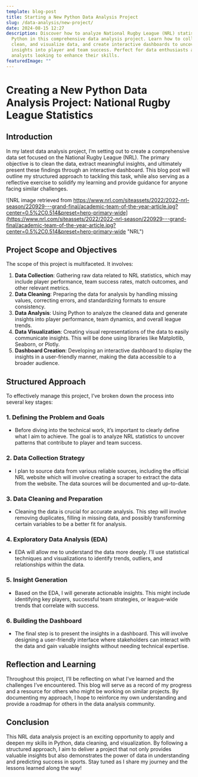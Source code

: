 ```yaml
---
template: blog-post
title: Starting a New Python Data Analysis Project
slug: /data-analysis/new-project/
date: 2024-08-15 12:27
description: Discover how to analyze National Rugby League (NRL) statistics with
  Python in this comprehensive data analysis project. Learn how to collect,
  clean, and visualize data, and create interactive dashboards to uncover
  insights into player and team success. Perfect for data enthusiasts and sports
  analysts looking to enhance their skills.
featuredImage: ""
---
```

# Creating a New Python Data Analysis Project: National Rugby League Statistics

## Introduction

In my latest data analysis project, I’m setting out to create a comprehensive data set focused on the National Rugby League (NRL). The primary objective is to clean the data, extract meaningful insights, and ultimately present these findings through an interactive dashboard. This blog post will outline my structured approach to tackling this task, while also serving as a reflective exercise to solidify my learning and provide guidance for anyone facing similar challenges.

![NRL image retrieved from https://www.nrl.com/siteassets/2022/2022-nrl-season/220929---grand-final/academic-team-of-the-year-article.jpg?center=0.5%2C0.514&preset=hero-primary-wide](https://www.nrl.com/siteassets/2022/2022-nrl-season/220929---grand-final/academic-team-of-the-year-article.jpg?center=0.5%2C0.514&preset=hero-primary-wide "NRL")

## Project Scope and Objectives

The scope of this project is multifaceted. It involves:

1. **Data Collection**: Gathering raw data related to NRL statistics, which may include player performance, team success rates, match outcomes, and other relevant metrics.
2. **Data Cleaning**: Preparing the data for analysis by handling missing values, correcting errors, and standardizing formats to ensure consistency.
3. **Data Analysis**: Using Python to analyze the cleaned data and generate insights into player performance, team dynamics, and overall league trends.
4. **Data Visualization**: Creating visual representations of the data to easily communicate insights. This will be done using libraries like Matplotlib, Seaborn, or Plotly.
5. **Dashboard Creation**: Developing an interactive dashboard to display the insights in a user-friendly manner, making the data accessible to a broader audience.

## Structured Approach

To effectively manage this project, I’ve broken down the process into several key stages:

### 1. Defining the Problem and Goals

* Before diving into the technical work, it’s important to clearly define what I aim to achieve. The goal is to analyze NRL statistics to uncover patterns that contribute to player and team success.

### 2. Data Collection Strategy

* I plan to source data from various reliable sources, including the official NRL website which will involve creating a scraper to extract the data from the website. The data sources will be documented and up-to-date.

### 3. Data Cleaning and Preparation

* Cleaning the data is crucial for accurate analysis. This step will involve removing duplicates, filling in missing data, and possibly transforming certain variables to be a better fit for analysis.

### 4. Exploratory Data Analysis (EDA)

* EDA will allow me to understand the data more deeply. I’ll use statistical techniques and visualizations to identify trends, outliers, and relationships within the data.

### 5. Insight Generation

* Based on the EDA, I will generate actionable insights. This might include identifying key players, successful team strategies, or league-wide trends that correlate with success.

### 6. Building the Dashboard

* The final step is to present the insights in a dashboard. This will involve designing a user-friendly interface where stakeholders can interact with the data and gain valuable insights without needing technical expertise.

## Reflection and Learning

Throughout this project, I’ll be reflecting on what I’ve learned and the challenges I’ve encountered. This blog will serve as a record of my progress and a resource for others who might be working on similar projects. By documenting my approach, I hope to reinforce my own understanding and provide a roadmap for others in the data analysis community.

## Conclusion

This NRL data analysis project is an exciting opportunity to apply and deepen my skills in Python, data cleaning, and visualization. By following a structured approach, I aim to deliver a project that not only provides valuable insights but also demonstrates the power of data in understanding and predicting success in sports. Stay tuned as I share my journey and the lessons learned along the way!